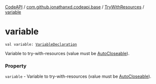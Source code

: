 [CodeAPI](../../index.md) / [com.github.jonathanxd.codeapi.base](../index.md) / [TryWithResources](index.md) / [variable](.)

# variable

`val variable: `[`VariableDeclaration`](../-variable-declaration/index.md)

Variable to try-with-resources (value must be [AutoCloseable](http://docs.oracle.com/javase/6/docs/api/java/lang/AutoCloseable.html)).

### Property

`variable` - Variable to try-with-resources (value must be [AutoCloseable](http://docs.oracle.com/javase/6/docs/api/java/lang/AutoCloseable.html)).